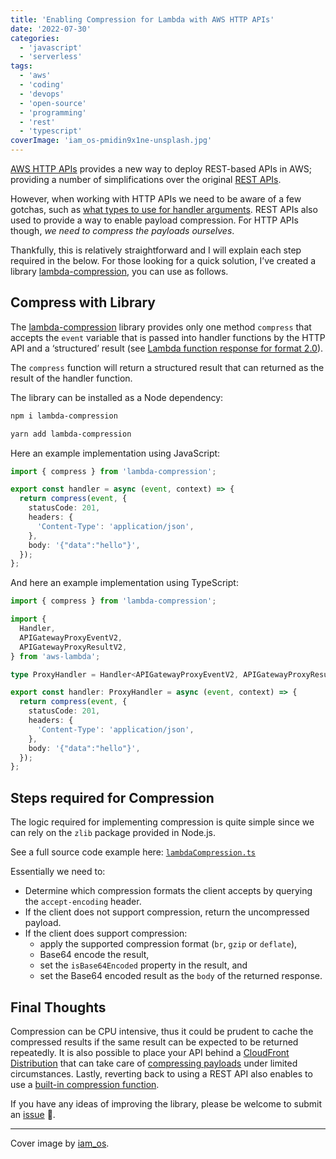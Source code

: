 ```yaml
---
title: 'Enabling Compression for Lambda with AWS HTTP APIs'
date: '2022-07-30'
categories:
  - 'javascript'
  - 'serverless'
tags:
  - 'aws'
  - 'coding'
  - 'devops'
  - 'open-source'
  - 'programming'
  - 'rest'
  - 'typescript'
coverImage: 'iam_os-pmidin9x1ne-unsplash.jpg'
---
```


[AWS HTTP APIs](https://docs.aws.amazon.com/apigateway/latest/developerguide/http-api.html) provides a new way to deploy REST-based APIs in AWS; providing a number of simplifications over the original [REST APIs](https://docs.aws.amazon.com/apigateway/latest/developerguide/apigateway-rest-api.html).

However, when working with HTTP APIs we need to be aware of a few gotchas, such as [what types to use for handler arguments](https://maxrohde.com/2022/01/02/typescript-types-for-aws-lambda/). REST APIs also used to provide a way to enable payload compression. For HTTP APIs though, _we need to compress the payloads ourselves_.

Thankfully, this is relatively straightforward and I will explain each step required in the below. For those looking for a quick solution, I’ve created a library [lambda-compression](https://www.npmjs.com/package/lambda-compression), you can use as follows.

## Compress with Library

The [lambda-compression](https://www.npmjs.com/package/lambda-compression) library provides only one method `compress` that accepts the `event` variable that is passed into handler functions by the HTTP API and a ‘structured’ result (see [Lambda function response for format 2.0](https://docs.aws.amazon.com/apigateway/latest/developerguide/http-api-develop-integrations-lambda.html)).

The `compress` function will return a structured result that can returned as the result of the handler function.

The library can be installed as a Node dependency:

```bash
npm i lambda-compression

yarn add lambda-compression
```

Here an example implementation using JavaScript:

```typescript
import { compress } from 'lambda-compression';

export const handler = async (event, context) => {
  return compress(event, {
    statusCode: 201,
    headers: {
      'Content-Type': 'application/json',
    },
    body: '{"data":"hello"}',
  });
};
```

And here an example implementation using TypeScript:

```typescript
import { compress } from 'lambda-compression';

import {
  Handler,
  APIGatewayProxyEventV2,
  APIGatewayProxyResultV2,
} from 'aws-lambda';

type ProxyHandler = Handler<APIGatewayProxyEventV2, APIGatewayProxyResultV2>;

export const handler: ProxyHandler = async (event, context) => {
  return compress(event, {
    statusCode: 201,
    headers: {
      'Content-Type': 'application/json',
    },
    body: '{"data":"hello"}',
  });
};
```

## Steps required for Compression

The logic required for implementing compression is quite simple since we can rely on the `zlib` package provided in Node.js.

See a full source code example here: [`lambdaCompression.ts`](https://github.com/goldstack/goldstack/blob/update-utility-documentation/workspaces/utils/packages/lambda-compression/src/lambdaCompression.ts)

Essentially we need to:

- Determine which compression formats the client accepts by querying the `accept-encoding` header.
- If the client does not support compression, return the uncompressed payload.
- If the client does support compression:
  - apply the supported compression format (`br`, `gzip` or `deflate`),
  - Base64 encode the result,
  - set the `isBase64Encoded` property in the result, and
  - set the Base64 encoded result as the `body` of the returned response.

## Final Thoughts

Compression can be CPU intensive, thus it could be prudent to cache the compressed results if the same result can be expected to be returned repeatedly. It is also possible to place your API behind a [CloudFront Distribution](https://aws.amazon.com/cloudfront/) that can take care of [compressing payloads](https://docs.aws.amazon.com/AmazonCloudFront/latest/DeveloperGuide/ServingCompressedFiles.html) under limited circumstances. Lastly, reverting back to using a REST API also enables to use a [built-in compression function](https://docs.aws.amazon.com/apigateway/latest/developerguide/api-gateway-enable-compression.html).

If you have any ideas of improving the library, please be welcome to submit an [issue](https://github.com/goldstack/goldstack/issues) 🤗.

---

Cover image by [iam_os](https://unsplash.com/@iam_os).
